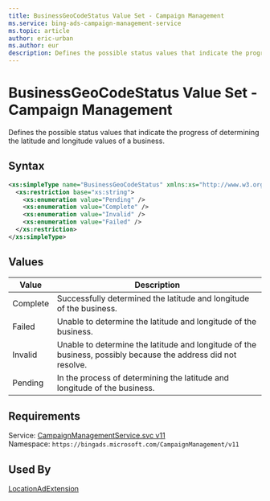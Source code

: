 ```yaml
---
title: BusinessGeoCodeStatus Value Set - Campaign Management
ms.service: bing-ads-campaign-management-service
ms.topic: article
author: eric-urban
ms.author: eur
description: Defines the possible status values that indicate the progress of determining the latitude and longitude values of a business.
---
```

# BusinessGeoCodeStatus Value Set - Campaign Management
Defines the possible status values that indicate the progress of determining the latitude and longitude values of a business.

## Syntax
```xml
<xs:simpleType name="BusinessGeoCodeStatus" xmlns:xs="http://www.w3.org/2001/XMLSchema">
  <xs:restriction base="xs:string">
    <xs:enumeration value="Pending" />
    <xs:enumeration value="Complete" />
    <xs:enumeration value="Invalid" />
    <xs:enumeration value="Failed" />
  </xs:restriction>
</xs:simpleType>
```

## <a name="values"></a>Values

|Value|Description|
|-----------|---------------|
|<a name="complete"></a>Complete|Successfully determined the latitude and longitude of the business.|
|<a name="failed"></a>Failed|Unable to determine the latitude and longitude of the business.|
|<a name="invalid"></a>Invalid|Unable to determine the latitude and longitude of the business, possibly because the address did not resolve.|
|<a name="pending"></a>Pending|In the process of determining the latitude and longitude of the business.|

## Requirements
Service: [CampaignManagementService.svc v11](https://campaign.api.bingads.microsoft.com/Api/Advertiser/CampaignManagement/v11/CampaignManagementService.svc)  
Namespace: ```https://bingads.microsoft.com/CampaignManagement/v11```  

## Used By
[LocationAdExtension](locationadextension.md)  
